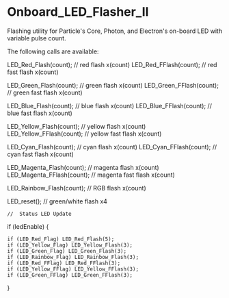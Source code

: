 # Onboard_LED_Flasher_II
Flashing utility for Particle's Core, Photon, and Electron's on-board LED with variable pulse count.

The following calls are available: 

LED_Red_Flash(count);  // red flash x(count) 
LED_Red_FFlash(count);  // red fast flash x(count)

LED_Green_Flash(count); // green flash x(count) 
LED_Green_FFlash(count); // green fast flash x(count)

LED_Blue_Flash(count); // blue flash x(count)
LED_Blue_FFlash(count); // blue fast flash x(count)

LED_Yellow_Flash(count); // yellow flash x(count)
LED_Yellow_FFlash(count); // yellow fast flash x(count)

LED_Cyan_Flash(count); // cyan flash x(count)
LED_Cyan_FFlash(count); // cyan fast flash x(count)

LED_Magenta_Flash(count); // magenta flash x(count)
LED_Magenta_FFlash(count); // magenta fast flash x(count)

LED_Rainbow_Flash(count); // RGB flash x(count)

LED_reset();  // green/white flash x4

    //  Status LED Update  

 if (ledEnable)  {

    if (LED_Red_Flag) LED_Red_Flash(5);
    if (LED_Yellow_Flag) LED_Yellow_Flash(3);
    if (LED_Green_Flag) LED_Green_Flash(3);
    if (LED_Rainbow_Flag) LED_Rainbow_Flash(3);
    if (LED_Red_FFlag) LED_Red_FFlash(3);
    if (LED_Yellow_FFlag) LED_Yellow_FFlash(3);
    if (LED_Green_FFlag) LED_Green_FFlash(3);
}
